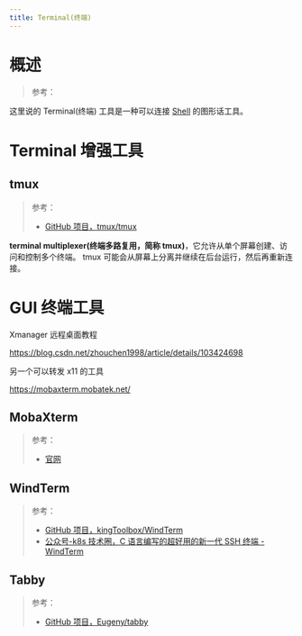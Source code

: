 ```yaml
---
title: Terminal(终端)
---
```


# 概述

> 参考：

这里说的 Terminal(终端) 工具是一种可以连接 [Shell](/docs/1.操作系统/4.Terminal%20与%20Shell/4.Terminal%20与%20Shell.md) 的图形话工具。

# Terminal 增强工具

## tmux

> 参考：
> - [GitHub 项目，tmux/tmux](https://github.com/tmux/tmux)

**terminal multiplexer(终端多路复用，简称 tmux)**，它允许从单个屏幕创建、访问和控制多个终端。 tmux 可能会从屏幕上分离并继续在后台运行，然后再重新连接。

# GUI 终端工具

Xmanager 远程桌面教程

<https://blog.csdn.net/zhouchen1998/article/details/103424698>

另一个可以转发 x11 的工具

<https://mobaxterm.mobatek.net/>

## MobaXterm

> 参考：
> 
> - [官网](https://mobaxterm.mobatek.net/)

## WindTerm

> 参考：
> 
> - [GitHub 项目，kingToolbox/WindTerm](https://github.com/kingToolbox/WindTerm)
> - [公众号-k8s 技术圈，C 语言编写的超好用的新一代 SSH 终端 - WindTerm](https://mp.weixin.qq.com/s/2KJi7frtKYExkyBuM5K2hw)

## Tabby

> 参考：
> 
> - [GitHub 项目，Eugeny/tabby](https://github.com/Eugeny/tabby)
